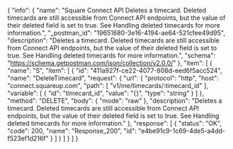 {
  "info": {
    "name": "Square Connect API Deletes a timecard. Deleted timecards are still accessible from Connect API endpoints, but the value of their deleted field is set to true. See Handling deleted timecards for more information.",
    "_postman_id": "19651680-3e16-4194-ae64-521cfee49d95",
    "description": "Deletes a timecard. Deleted timecards are still accessible from Connect API endpoints, but the value of their deleted field is set to true. See Handling deleted timecards for more information.",
    "schema": "https://schema.getpostman.com/json/collection/v2.0.0/"
  },
  "item": [
    {
      "name": "S",
      "item": [
        {
          "id": "411a927f-ce22-4077-808d-eed6f5acc524",
          "name": "DeleteTimecard",
          "request": {
            "url": {
              "protocol": "http",
              "host": "connect.squareup.com",
              "path": [
                "v1/me/timecards/:timecard_id"
              ],
              "variable": [
                {
                  "id": "timecard_id",
                  "value": "{}",
                  "type": "string"
                }
              ]
            },
            "method": "DELETE",
            "body": {
              "mode": "raw"
            },
            "description": "Deletes a timecard. Deleted timecards are still accessible from Connect API endpoints, but the value of their deleted field is set to true. See Handling deleted timecards for more information."
          },
          "response": [
            {
              "status": "OK",
              "code": 200,
              "name": "Response_200",
              "id": "e4be91c9-1c69-4de5-a4dd-f523ef1d216f"
            }
          ]
        }
      ]
    }
  ]
}